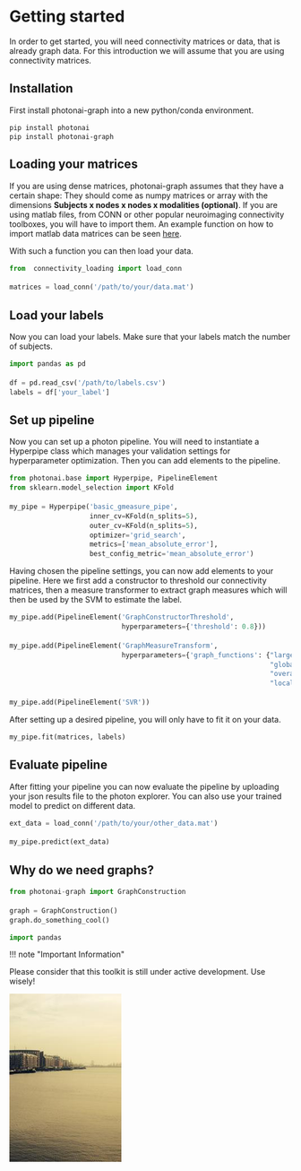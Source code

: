 # Getting started

In order to get started, you will need connectivity matrices or data, that is already graph data. For this introduction we will assume that you are using connectivity matrices.

## Installation

First install photonai-graph into a new python/conda environment.

```
pip install photonai
pip install photonai-graph
```

## Loading your matrices

If you are using dense matrices, photonai-graph assumes that they have a certain shape: They should come as numpy matrices or array with the dimensions **Subjects x nodes x nodes x modalities (optional)**. If you are using matlab files, from CONN or other popular neuroimaging connectivity toolboxes, you will have to import them. An example function on how to import matlab data matrices can be seen [here](https://github.com/BenisFarmen/connectivity_loading/blob/master/load_functions.py). 

With such a function you can then load your data.

```python
from  connectivity_loading import load_conn

matrices = load_conn('/path/to/your/data.mat')
```

## Load your labels

Now you can load your labels. Make sure that your labels match the number of subjects.

```python
import pandas as pd

df = pd.read_csv('/path/to/labels.csv')
labels = df['your_label']
```

## Set up pipeline

Now you can set up a photon pipeline. You will need to instantiate a Hyperpipe class which manages your validation settings for hyperparameter optimization. Then you can add elements to the pipeline.

```python
from photonai.base import Hyperpipe, PipelineElement
from sklearn.model_selection import KFold

my_pipe = Hyperpipe('basic_gmeasure_pipe',
                    inner_cv=KFold(n_splits=5),
                    outer_cv=KFold(n_splits=5),
                    optimizer='grid_search',
                    metrics=['mean_absolute_error'],
                    best_config_metric='mean_absolute_error')
```

Having chosen the pipeline settings, you can now add elements to your pipeline. Here we first add a constructor to threshold our connectivity matrices, then a measure transformer to extract graph measures which will then be used by the SVM to estimate the label.

```python
my_pipe.add(PipelineElement('GraphConstructorThreshold',
                            hyperparameters={'threshold': 0.8}))

my_pipe.add(PipelineElement('GraphMeasureTransform',
                            hyperparameters={'graph_functions': {"large_clique_size": {},
                                                                 "global_efficiency": {},
                                                                 "overall_reciprocity": {},
                                                                 "local_efficiency": {}}}))

my_pipe.add(PipelineElement('SVR'))
```

After setting up a desired pipeline, you will only have to fit it on your data.

```python
my_pipe.fit(matrices, labels)
```

## Evaluate pipeline

After fitting your pipeline you can now evaluate the pipeline by uploading your json results file to the photon explorer. You can also use your trained model to predict on different data.

```python
ext_data = load_conn('/path/to/your/other_data.mat')

my_pipe.predict(ext_data)
```

## Why do we need graphs?

```python
from photonai-graph import GraphConstruction

graph = GraphConstruction()
graph.do_something_cool()
```



```python
import pandas
```



!!! note "Important Information"

  Please consider that this toolkit is still under active development. Use wisely!



![Image Title](img/test.jpg)

